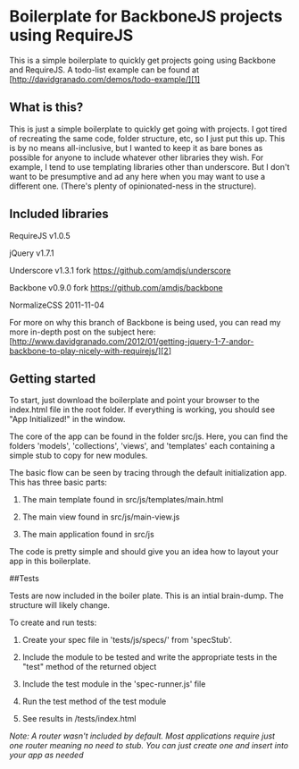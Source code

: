 # Boilerplate for BackboneJS projects using RequireJS

This is a simple boilerplate to quickly get projects going using Backbone and RequireJS.  A todo-list example can be found at [http://davidgranado.com/demos/todo-example/][1]

## What is this?

This is just a simple boilerplate to quickly get going with projects.  I got tired of recreating the same code, folder structure, etc, so I just put this up.  This is by no means all-inclusive, but I wanted to keep it as bare bones as possible for anyone to include whatever other libraries they wish.  For example, I tend to use templating libraries other than underscore.  But I don't want to be presumptive and ad any here when you may want to use a different one.  (There's plenty of opinionated-ness in the structure).

## Included libraries

RequireJS v1.0.5

jQuery v1.7.1

Underscore v1.3.1 fork https://github.com/amdjs/underscore

Backbone v0.9.0 fork https://github.com/amdjs/backbone

NormalizeCSS 2011-11-04

For more on why this branch of Backbone is being used, you can read my more in-depth post on the subject here: [http://www.davidgranado.com/2012/01/getting-jquery-1-7-andor-backbone-to-play-nicely-with-requirejs/][2]


## Getting started

To start, just download the boilerplate and point your browser to the index.html file in the root folder.  If everything is working, you should see "App Initialized!" in the window.

  


The core of the app can be found in the folder src/js.  Here, you can find the folders 'models', 'collections', 'views', and 'templates' each containing a simple stub to copy for new modules.

  


The basic flow can be seen by tracing through the default initialization app.  This has three basic parts:

  


1) The main template found in src/js/templates/main.html

2) The main view found in src/js/main-view.js

3) The main application found in src/js

  


The code is pretty simple and should give you an idea how to layout your app in this boilerplate.


##Tests

Tests are now included in the boiler plate.  This is an intial brain-dump.  The structure will likely change.

To create and run tests:

1) Create your spec file in 'tests/js/specs/' from 'specStub'.

2) Include the module to be tested and write the appropriate tests in the "test" method of the returned object

3) Include the test module in the 'spec-runner.js' file

4) Run the test method of the test module

5) See results in /tests/index.html
  


_Note: A router wasn't included by default.  Most applications require just one router meaning no need to stub.  You can just create one and insert into your app as needed_


   [1]: http://davidgranado.com/demos/todo-example/
   [2]: http://www.davidgranado.com/2012/01/getting-jquery-1-7-andor-backbone-to-play-nicely-with-requirejs/

